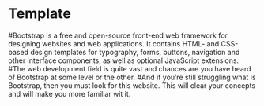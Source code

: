 # Template
#Bootstrap is a free and open-source front-end web framework for designing websites and web applications. It contains HTML- and CSS-based design templates for typography, forms, buttons, navigation and other interface components, as well as optional JavaScript extensions.
#The web development field is quite vast and chances are you have heard of Bootstrap at some level or the other.
#And if you’re still struggling what is Bootstrap, then you must look for this website. This will clear your concepts and will make you more familiar wit it.
